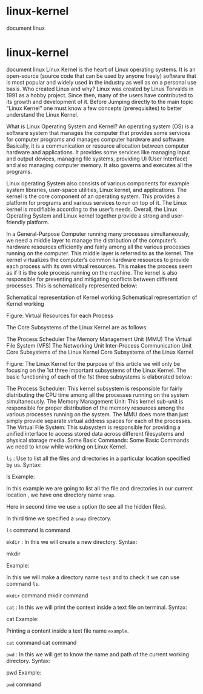 # linux-kernel
document linux

# linux-kernel
document linux
Linux Kernel is the heart of Linux operating systems. It is an open-source (source code that can be used by anyone freely) software that is most popular and widely used in the industry as well as on a personal use basis. Who created Linux and why? Linux was created by Linus Torvalds in 1991 as a hobby project. Since then, many of the users have contributed to its growth and development of it. Before Jumping directly to the main topic “Linux Kernel” one must know a few concepts (prerequisites) to better understand the Linux Kernel.

What is Linux Operating System and Kernel?
An operating system (OS) is a software system that manages the computer that provides some services for computer programs and manages computer hardware and software. Basically, it is a communication or resource allocation between computer hardware and applications. It provides some services like managing input and output devices, managing file systems, providing UI (User Interface) and also managing computer memory. It also governs and executes all the programs. 

Linux operating System also consists of various components for example system libraries, user-space utilities, Linux kernel, and applications. The kernel is the core component of an operating system. This provides a platform for programs and various services to run on top of it. The Linux kernel is modifiable according to the user’s needs. Overall, the Linux Operating System and Linux kernel together provide a strong and user-friendly platform.  

In a General-Purpose Computer running many processes simultaneously, we need a middle layer to manage the distribution of the computer’s hardware resources efficiently and fairly among all the various processes running on the computer. This middle layer is referred to as the kernel. The kernel virtualizes the computer’s common hardware resources to provide each process with its own virtual resources. This makes the process seem as if it is the sole process running on the machine. The kernel is also responsible for preventing and mitigating conflicts between different processes. This is schematically represented below: 


Schematical representation of Kernel working
Schematical representation of Kernel working

Figure: Virtual Resources for each Process

The Core Subsystems of the Linux Kernel are as follows:

The Process Scheduler
The Memory Management Unit (MMU)
The Virtual File System (VFS)
The Networking Unit
Inter-Process Communication Unit
 Core Subsystems of the Linux Kernel 
 Core Subsystems of the Linux Kernel 

Figure: The Linux Kernel for the purpose of this article we will only be focusing on the 1st three important subsystems of the Linux Kernel. The basic functioning of each of the 1st three subsystems is elaborated below:

The Process Scheduler: This kernel subsystem is responsible for fairly distributing the CPU time among all the processes running on the system simultaneously.
The Memory Management Unit: This kernel sub-unit is responsible for proper distribution of the memory resources among the various processes running on the system. The MMU does more than just simply provide separate virtual address spaces for each of the processes.
The Virtual File System: This subsystem is responsible for providing a unified interface to access stored data across different filesystems and physical storage media.
Some Basic Commands:
Some Basic Commands we need to know while working on Linux Kernel. 

`ls` : Use to list all the files and directories in a particular location specified by us.
Syntax: 

ls
Example:

In this example we are going to list all the file and directories in our current location , we have one directory name `snap`.

 Here in second time we use `a` option (to see all the hidden files).

 In third time we specified a `snap` directory.

`ls` command
ls command

`mkdir` : In this we will create a new directory.
Syntax:  

mkdir

Example:

In this we will make a directory name `test` and to check it we can use command `ls`.

`mkdir` command
mkdir command

`cat` : In this we will print the context inside a text file on terminal.
Syntax: 

cat
Example: 

Printing a content inside a text file name `example`.

`cat` command
cat command

`pwd` : In this we will get to know the name and path of the current working directory.
Syntax: 

pwd
Example:

`pwd` command

